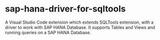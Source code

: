 # sap-hana-driver-for-sqltools
A Visual Studio Code extension which extends SQLTools extension, with a driver to work with SAP HANA Database. It supports Tables and Views and running queries on a SAP HANA Database.
